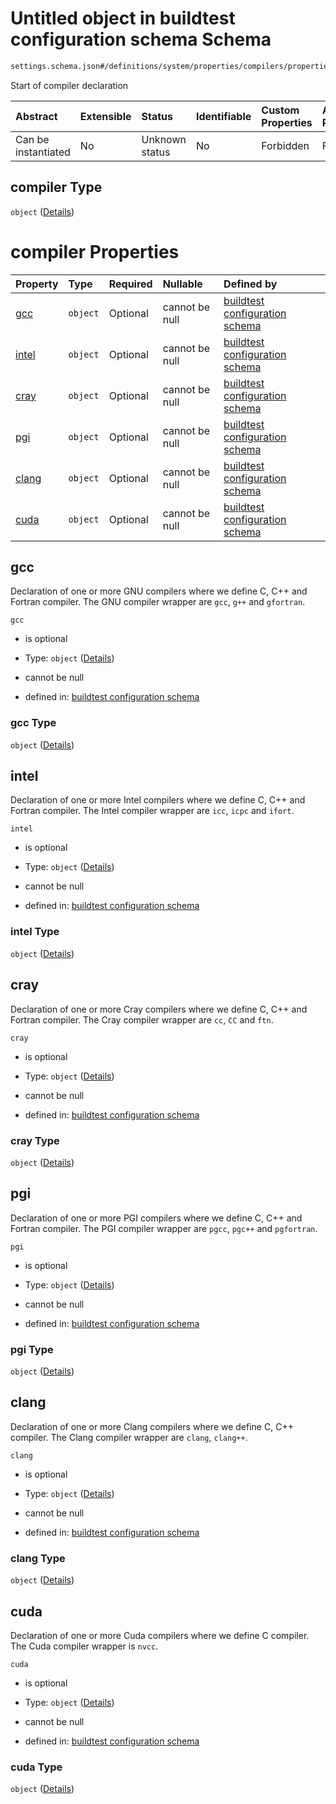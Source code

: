 # Untitled object in buildtest configuration schema Schema

```txt
settings.schema.json#/definitions/system/properties/compilers/properties/compiler
```

Start of compiler declaration

| Abstract            | Extensible | Status         | Identifiable | Custom Properties | Additional Properties | Access Restrictions | Defined In                                                                  |
| :------------------ | :--------- | :------------- | :----------- | :---------------- | :-------------------- | :------------------ | :-------------------------------------------------------------------------- |
| Can be instantiated | No         | Unknown status | No           | Forbidden         | Forbidden             | none                | [settings.schema.json*](../out/settings.schema.json "open original schema") |

## compiler Type

`object` ([Details](settings-definitions-system-properties-compilers-properties-compiler.md))

# compiler Properties

| Property        | Type     | Required | Nullable       | Defined by                                                                                                                                                                                                                      |
| :-------------- | :------- | :------- | :------------- | :------------------------------------------------------------------------------------------------------------------------------------------------------------------------------------------------------------------------------ |
| [gcc](#gcc)     | `object` | Optional | cannot be null | [buildtest configuration schema](settings-definitions-system-properties-compilers-properties-compiler-properties-gcc.md "settings.schema.json#/definitions/system/properties/compilers/properties/compiler/properties/gcc")     |
| [intel](#intel) | `object` | Optional | cannot be null | [buildtest configuration schema](settings-definitions-system-properties-compilers-properties-compiler-properties-intel.md "settings.schema.json#/definitions/system/properties/compilers/properties/compiler/properties/intel") |
| [cray](#cray)   | `object` | Optional | cannot be null | [buildtest configuration schema](settings-definitions-system-properties-compilers-properties-compiler-properties-cray.md "settings.schema.json#/definitions/system/properties/compilers/properties/compiler/properties/cray")   |
| [pgi](#pgi)     | `object` | Optional | cannot be null | [buildtest configuration schema](settings-definitions-system-properties-compilers-properties-compiler-properties-pgi.md "settings.schema.json#/definitions/system/properties/compilers/properties/compiler/properties/pgi")     |
| [clang](#clang) | `object` | Optional | cannot be null | [buildtest configuration schema](settings-definitions-system-properties-compilers-properties-compiler-properties-clang.md "settings.schema.json#/definitions/system/properties/compilers/properties/compiler/properties/clang") |
| [cuda](#cuda)   | `object` | Optional | cannot be null | [buildtest configuration schema](settings-definitions-system-properties-compilers-properties-compiler-properties-cuda.md "settings.schema.json#/definitions/system/properties/compilers/properties/compiler/properties/cuda")   |

## gcc

Declaration of one or more GNU compilers where we define C, C++ and Fortran compiler. The GNU compiler wrapper are `gcc`, `g++` and `gfortran`.

`gcc`

*   is optional

*   Type: `object` ([Details](settings-definitions-system-properties-compilers-properties-compiler-properties-gcc.md))

*   cannot be null

*   defined in: [buildtest configuration schema](settings-definitions-system-properties-compilers-properties-compiler-properties-gcc.md "settings.schema.json#/definitions/system/properties/compilers/properties/compiler/properties/gcc")

### gcc Type

`object` ([Details](settings-definitions-system-properties-compilers-properties-compiler-properties-gcc.md))

## intel

Declaration of one or more Intel compilers where we define C, C++ and Fortran compiler. The Intel compiler wrapper are `icc`, `icpc` and `ifort`.

`intel`

*   is optional

*   Type: `object` ([Details](settings-definitions-system-properties-compilers-properties-compiler-properties-intel.md))

*   cannot be null

*   defined in: [buildtest configuration schema](settings-definitions-system-properties-compilers-properties-compiler-properties-intel.md "settings.schema.json#/definitions/system/properties/compilers/properties/compiler/properties/intel")

### intel Type

`object` ([Details](settings-definitions-system-properties-compilers-properties-compiler-properties-intel.md))

## cray

Declaration of one or more Cray compilers where we define C, C++ and Fortran compiler. The Cray compiler wrapper are `cc`, `CC` and `ftn`.

`cray`

*   is optional

*   Type: `object` ([Details](settings-definitions-system-properties-compilers-properties-compiler-properties-cray.md))

*   cannot be null

*   defined in: [buildtest configuration schema](settings-definitions-system-properties-compilers-properties-compiler-properties-cray.md "settings.schema.json#/definitions/system/properties/compilers/properties/compiler/properties/cray")

### cray Type

`object` ([Details](settings-definitions-system-properties-compilers-properties-compiler-properties-cray.md))

## pgi

Declaration of one or more PGI compilers where we define C, C++ and Fortran compiler. The PGI compiler wrapper are `pgcc`, `pgc++` and `pgfortran`.

`pgi`

*   is optional

*   Type: `object` ([Details](settings-definitions-system-properties-compilers-properties-compiler-properties-pgi.md))

*   cannot be null

*   defined in: [buildtest configuration schema](settings-definitions-system-properties-compilers-properties-compiler-properties-pgi.md "settings.schema.json#/definitions/system/properties/compilers/properties/compiler/properties/pgi")

### pgi Type

`object` ([Details](settings-definitions-system-properties-compilers-properties-compiler-properties-pgi.md))

## clang

Declaration of one or more Clang compilers where we define C, C++ compiler. The Clang compiler wrapper are `clang`, `clang++`.

`clang`

*   is optional

*   Type: `object` ([Details](settings-definitions-system-properties-compilers-properties-compiler-properties-clang.md))

*   cannot be null

*   defined in: [buildtest configuration schema](settings-definitions-system-properties-compilers-properties-compiler-properties-clang.md "settings.schema.json#/definitions/system/properties/compilers/properties/compiler/properties/clang")

### clang Type

`object` ([Details](settings-definitions-system-properties-compilers-properties-compiler-properties-clang.md))

## cuda

Declaration of one or more Cuda compilers where we define C compiler. The Cuda compiler wrapper is `nvcc`.

`cuda`

*   is optional

*   Type: `object` ([Details](settings-definitions-system-properties-compilers-properties-compiler-properties-cuda.md))

*   cannot be null

*   defined in: [buildtest configuration schema](settings-definitions-system-properties-compilers-properties-compiler-properties-cuda.md "settings.schema.json#/definitions/system/properties/compilers/properties/compiler/properties/cuda")

### cuda Type

`object` ([Details](settings-definitions-system-properties-compilers-properties-compiler-properties-cuda.md))
